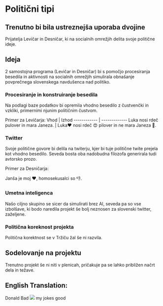 # Politični tipi
## Trenutno bi bila ustreznejša uporaba dvojine
Prijatelja Levičar in Desničar, ki na socialnih omrežjih delita svoje politične ideje.

## Ideja
2 samostojna programa (Levičar in Desničar) bi s pomočjo procesiranja besedila in aktivnosti na socialnih omrežjih simulirala obnašanje povprečnega slovenskega navdušenca nad politiko.
### Procesiranje in konstruiranje besedila
Na podlagi baze podatkov bi opremila vhodno besedilo z čustvenčki in vzkliki, primernimi njunim političnim čustvom.

Primer za Levičarja:
Vhod | Izhod
------------ | -------------
Luka nosi rdeč pulover in  mara Janeza. | Luka:heart: nosi rdeč :heart_eyes: pilover in ne mara Janeza :poop:.
### Twitter
Svoje politične govore bi delila na twiterju, kjer bi tuje politične twite prejela kot vhodno besedilo. Seveda bosta oba nadobudna filozofa generirala tudi avtorsko prozo.

Primer za Desničarja:

Janša je moj :heart:, homosekusalci so :thumbsdown:.
### Umetna inteligenca
Našo ciljno skupino se sicer da simulirati brez AI, seveda pa so vse izbolšave, ki bodo naredila projekt še bolj neznosen za slovenski twitter, zaželjene.
### Politična koreknost projekta
Politična korektnost se v Tržiču žal še ni razvila.

## Sodelovanje na projektu
Trenutno projekt še ni niti v plenicah, pričakuje pa se lahko približen načrt dela in težave. 

## English Translation:
Donald Bad <img src="https://render.githubusercontent.com/render/math?math=\iff"> my jokes good
